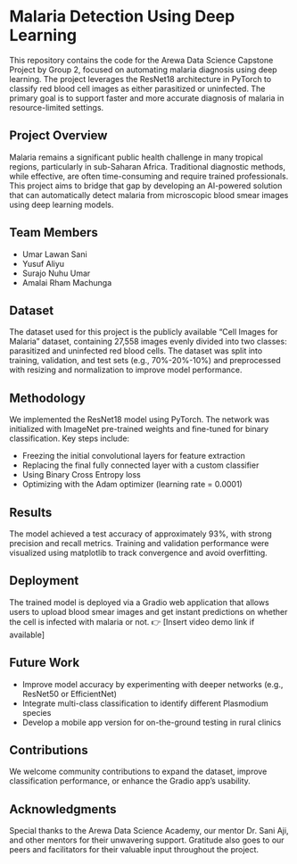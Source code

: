 # Malaria Detection Using Deep Learning

This repository contains the code for the Arewa Data Science Capstone Project by Group 2, focused on automating malaria diagnosis using deep learning. The project leverages the ResNet18 architecture in PyTorch to classify red blood cell images as either parasitized or uninfected. The primary goal is to support faster and more accurate diagnosis of malaria in resource-limited settings.

## Project Overview

Malaria remains a significant public health challenge in many tropical regions, particularly in sub-Saharan Africa. Traditional diagnostic methods, while effective, are often time-consuming and require trained professionals. This project aims to bridge that gap by developing an AI-powered solution that can automatically detect malaria from microscopic blood smear images using deep learning models.

## Team Members

* Umar Lawan Sani
* Yusuf Aliyu
* Surajo Nuhu Umar
* Amalai Rham Machunga

## Dataset

The dataset used for this project is the publicly available “Cell Images for Malaria” dataset, containing 27,558 images evenly divided into two classes: parasitized and uninfected red blood cells. The dataset was split into training, validation, and test sets (e.g., 70%-20%-10%) and preprocessed with resizing and normalization to improve model performance.

## Methodology

We implemented the ResNet18 model using PyTorch. The network was initialized with ImageNet pre-trained weights and fine-tuned for binary classification. Key steps include:

* Freezing the initial convolutional layers for feature extraction
* Replacing the final fully connected layer with a custom classifier
* Using Binary Cross Entropy loss
* Optimizing with the Adam optimizer (learning rate = 0.0001)

## Results

The model achieved a test accuracy of approximately 93%, with strong precision and recall metrics. Training and validation performance were visualized using matplotlib to track convergence and avoid overfitting.

## Deployment

The trained model is deployed via a Gradio web application that allows users to upload blood smear images and get instant predictions on whether the cell is infected with malaria or not.
👉 \[Insert video demo link if available]

## Future Work

* Improve model accuracy by experimenting with deeper networks (e.g., ResNet50 or EfficientNet)
* Integrate multi-class classification to identify different Plasmodium species
* Develop a mobile app version for on-the-ground testing in rural clinics

## Contributions

We welcome community contributions to expand the dataset, improve classification performance, or enhance the Gradio app’s usability.

## Acknowledgments

Special thanks to the Arewa Data Science Academy, our mentor Dr. Sani Aji, and other mentors for their unwavering support. Gratitude also goes to our peers and facilitators for their valuable input throughout the project.
